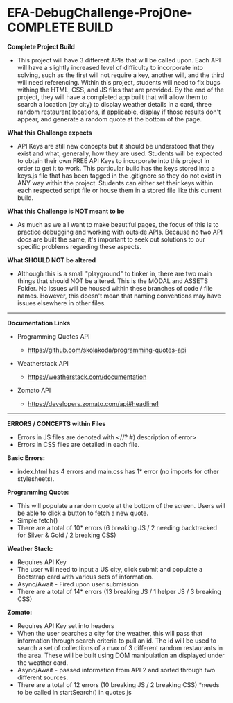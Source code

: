 # EFA-DebugChallenge-ProjOne-COMPLETE BUILD

**Complete Project Build**

- This project will have 3 different APIs that will be called upon.  Each API will have a slightly increased level of difficulty to incorporate into solving, such as the first will not require a key, another will, and the third will need referencing.  Within this project, students will need to fix bugs withing the HTML, CSS, and JS files that are provided.  By the end of the project, they will have a completed app built that will allow them to search a location (by city) to display weather details in a card, three random restaurant locations, if applicable, display if those results don't appear, and generate a random quote at the bottom of the page.

**What this Challenge expects**

- API Keys are still new concepts but it should be understood that they exist and what, generally, how they are used.  Students will be expected to obtain their own FREE API Keys to incorporate into this project in order to get it to work.  This particular build has the keys stored into a keys.js file that has been tagged in the .gitignore so they do not exist in ANY way within the project.  Students can either set their keys within each respected script file or house them in a stored file like this current build.

**What this Challenge is NOT meant to be**

- As much as we all want to make beautiful pages, the focus of this is to practice debugging and working with outside APIs.  Because no two API docs are built the same, it's important to seek out solutions to our specific problems regarding these aspects.

**What SHOULD NOT be altered**

- Although this is a small "playground" to tinker in, there are two main things that should NOT be altered.  This is the MODAL and ASSETS Folder.  No issues will be housed within these branches of code / file names.  However, this doesn't mean that naming conventions may have issues elsewhere in other files.

--------------------------------------------------------------------------------

**Documentation Links**
- Programming Quotes API
    - https://github.com/skolakoda/programming-quotes-api

- Weatherstack API
    - https://weatherstack.com/documentation

- Zomato API
    - https://developers.zomato.com/api#headline1

--------------------------------------------------------------------------------

**ERRORS / CONCEPTS within Files**

- Errors in JS files are denoted with <//? #) description of error>
- Errors in CSS files are detailed in each file.

**Basic Errors:**
- index.html has 4 errors and main.css has 1* error (no imports for other stylesheets).

**Programming Quote:**
- This will populate a random quote at the bottom of the screen.  Users will be able to click a button to fetch a new quote.
- Simple fetch()
- There are a total of 10* errors (6 breaking JS / 2 needing backtracked for Silver & Gold / 2 breaking CSS)

**Weather Stack:**
- Requires API Key
- The user will need to input a US city, click submit and populate a Bootstrap card with various sets of information.
- Async/Await - Fired upon user submission
- There are a total of 14* errors (13 breaking JS / 1 helper JS / 3 breaking CSS)

**Zomato:**
- Requires API Key set into headers
- When the user searches a city for the weather, this will pass that information through search criteria to pull an id.  The id will be used to search a set of collections of a max of 3 different random restaurants in the area.  These will be built using DOM manipulation an displayed under the weather card.
- Async/Await - passed information from API 2 and sorted through two different sources.
- There are a total of 12 errors (10 breaking JS / 2 breaking CSS) *needs to be called in startSearch() in quotes.js
